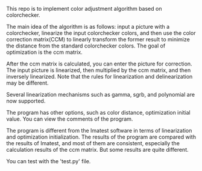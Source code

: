 This repo is to implement color adjustment algorithm based on colorchecker.

The main idea of the algorithm is as follows: input a picture with a colorchecker, linearize the input colorchecker colors, and then use the color correction matrix(CCM) to linearly transform the former result to minimize the distance from the standard colorchecker colors. The goal of optimization is the ccm matrix.

After the ccm matrix is calculated, you can enter the picture for correction. The input picture is linearized, then multiplied by the ccm matrix, and then inversely linearized. Note that the rules for linearization and delinearization may be different.

Several linearization mechanisms such as gamma, sgrb, and polynomial are now supported.

The program has other options, such as color distance, optimization initial value. You can view the comments of the program.

The program is different from the Imatest software in terms of linearization and optimization initialization. The results of the program are compared with the results of Imatest, and most of them are consistent, especially the calculation results of the ccm matrix. But some results are quite different.

You can test with the 'test.py' file.

